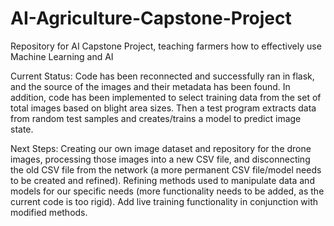 # AI-Agriculture-Capstone-Project
Repository for AI Capstone Project, teaching farmers how to effectively use Machine Learning and AI

Current Status:
Code has been reconnected and successfully ran in flask, and the source of the images and their metadata has been found. In addition, code has been implemented to select training data from the set of total images based on blight area sizes. Then a test program extracts data from random test samples and creates/trains a model to predict image state.

Next Steps:
Creating our own image dataset and repository for the drone images, processing those images into a new CSV file, and disconnecting the old CSV file from the network (a more permanent CSV file/model needs to be created and refined). Refining methods used to manipulate data and models for our specific needs (more functionality needs to be added, as the current code is too rigid). Add live training functionality in conjunction with modified methods.
